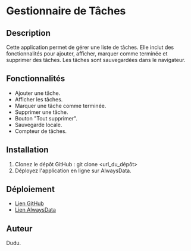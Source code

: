 # Gestionnaire de Tâches

## Description
Cette application permet de gérer une liste de tâches. Elle inclut des fonctionnalités pour ajouter, afficher, marquer comme terminée et supprimer des tâches. Les tâches sont sauvegardées dans le navigateur.

## Fonctionnalités
- Ajouter une tâche.
- Afficher les tâches.
- Marquer une tâche comme terminée.
- Supprimer une tâche.
- Bouton "Tout supprimer".
- Sauvegarde locale.
- Compteur de tâches.

## Installation
1. Clonez le dépôt GitHub : git clone <url_du_dépôt>
2. Déployez l'application en ligne sur AlwaysData.

## Déploiement
- [Lien GitHub](https://github.com/DoudouSow/new-list.git)
- [Lien AlwaysData](https://doudou29.alwaysdata.net)

## Auteur
Dudu.
